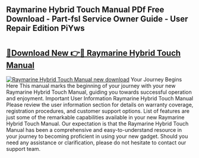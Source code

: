 ## Raymarine Hybrid Touch Manual PDf Free Download - Part-fsI Service Owner Guide - User Repair Edition PiYws

# <h2><a href="http://bc20332.oget.top/?id=Raymarine+Hybrid+Touch+Manual">🔗Download New 👉🔴 Raymarine Hybrid Touch Manual</a></h2>

[![Raymarine Hybrid Touch Manual new download](https://i.imgur.com/5g1atiW.png)](http://bc20332.oget.top/?id=Raymarine+Hybrid+Touch+Manual)
Your Journey Begins Here This manual marks the beginning of your journey with your new Raymarine Hybrid Touch Manual, guiding you towards successful operation and enjoyment. Important User Information Raymarine Hybrid Touch Manual Please review the user information section for details on warranty coverage, registration procedures, and customer support options. List of features are just some of the remarkable capabilities available in your new Raymarine Hybrid Touch Manual. Our expectation is that the Raymarine Hybrid Touch Manual has been a comprehensive and easy-to-understand resource in your journey to becoming proficient in using your new gadget. Should you need any assistance or clarification, please do not hesitate to contact our support team.
